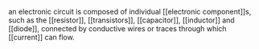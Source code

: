 an electronic circuit is composed of individual [[electronic component]]s, such as the [[resistor]], [[transistors]], [[capacitor]], [[inductor]] and [[diode]], connected by conductive wires or traces through which [[current]] can flow.